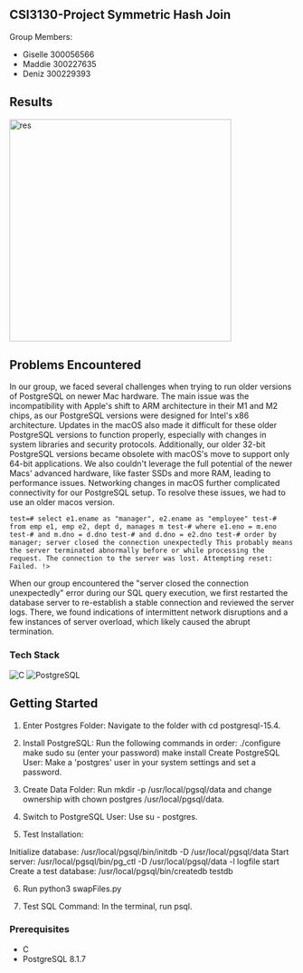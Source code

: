 ## CSI3130-Project Symmetric Hash Join

Group Members:
- Giselle 300056566
- Maddie 300227635
- Deniz 300229393

## Results

<img width="392" alt="res" src="https://github.com/Deniz-Jasa/3130-A1/assets/46465622/44f12ce6-d9cd-43c2-aeb3-f24413ced338">


## Problems Encountered

In our group, we faced several challenges when trying to run older versions of PostgreSQL on newer Mac hardware. The main issue was the incompatibility with Apple's shift to ARM architecture in their M1 and M2 chips, as our PostgreSQL versions were designed for Intel's x86 architecture. 
Updates in the macOS also made it difficult for these older PostgreSQL versions to function properly, especially with changes in system libraries and security protocols. Additionally, our older 32-bit PostgreSQL versions became obsolete with macOS's move to support only 64-bit applications. 
We also couldn't leverage the full potential of the newer Macs' advanced hardware, like faster SSDs and more RAM, leading to performance issues. Networking changes in macOS further complicated connectivity for our PostgreSQL setup. To resolve these issues, we had to use an older macos version.

` test=# select e1.ename as "manager", e2.ename as "employee"
test-# from emp e1, emp e2, dept d, manages m
test-# where e1.eno = m.eno
test-# and m.dno = d.dno
test-# and d.dno = e2.dno
test-# order by manager;
server closed the connection unexpectedly
	This probably means the server terminated abnormally
	before or while processing the request.
The connection to the server was lost. Attempting reset: Failed.
!> `


When our group encountered the "server closed the connection unexpectedly" error during our SQL query execution, we first restarted the database server to re-establish a stable connection and reviewed the server logs. There, we found indications of intermittent network disruptions and a few instances of server overload, which likely caused the abrupt termination.

### Tech Stack

![C](https://img.shields.io/badge/c-%23ED8B00.svg?style=for-the-badge&logo=c&logoColor=white)
![PostgreSQL](https://img.shields.io/badge/PostgreSQL-039BE5?style=for-the-badge&logo=PostgreSQL&logoColor=white)


<!-- GETTING STARTED -->
## Getting Started

1. Enter Postgres Folder: Navigate to the folder with cd postgresql-15.4.

2. Install PostgreSQL: Run the following commands in order:
./configure
make
sudo su (enter your password)
make install
Create PostgreSQL User: Make a 'postgres' user in your system settings and set a password.

3. Create Data Folder: Run mkdir -p /usr/local/pgsql/data and change ownership with chown postgres /usr/local/pgsql/data.

4. Switch to PostgreSQL User: Use su - postgres.

5. Test Installation:

Initialize database: /usr/local/pgsql/bin/initdb -D /usr/local/pgsql/data
Start server: /usr/local/pgsql/bin/pg_ctl -D /usr/local/pgsql/data -l logfile start
Create a test database: /usr/local/pgsql/bin/createdb testdb

6. Run python3 swapFiles.py

7. Test SQL Command: In the terminal, run psql.
   
### Prerequisites

* C
* PostgreSQL 8.1.7


